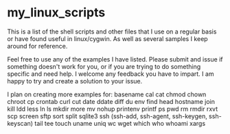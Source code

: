 my_linux_scripts
================

This is a list of the shell scripts and other files that I use on a regular basis or have found useful in linux/cygwin.
As well as several samples I keep around for reference.


Feel free to use any of the examples I have listed. 
Please submit and issue if something doesn't work for you, or if you are trying to do something specific and need help.
I welcome any feedback you have to impart.
I am happy to try and create a solution to your issue.

I plan on creating more examples for:
basename
cal
cat
chmod
chown
chroot
cp
crontab
curl
cut
date
ddate
diff
du
env
find
head
hostname
join
kill
ldd
less
ln
ls
mkdir
more
mv
nohup
printenv
printf
ps
pwd
rm
rmdir
rxvt
scp
screen
sftp
sort
split
sqlite3
ssh (ssh-add, ssh-agent, ssh-keygen, ssh-keyscan)
tail
tee
touch
uname
uniq
wc
wget
which
who
whoami
xargs

